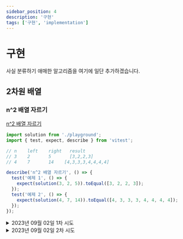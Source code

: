 ```yaml
---
sidebar_position: 4
description: '구현'
tags: ['구현', 'implementation']
---
```


# 구현

사실 분류하기 애매한 알고리즘을 여기에 일단 추가하겠습니다.

## 2차원 배열

### n^2 배열 자르기

[n^2 배열 자르기](https://school.programmers.co.kr/learn/courses/30/lessons/87390)

```js
import solution from './playground';
import { test, expect, describe } from 'vitest';

// n	left	right	result
// 3	2	    5	    [3,2,2,3]
// 4	7	    14	  [4,3,3,3,4,4,4,4]

describe('n^2 배열 자르기', () => {
  test('예제 1', () => {
    expect(solution(3, 2, 5)).toEqual([3, 2, 2, 3]);
  });
  test('예제 2', () => {
    expect(solution(4, 7, 14)).toEqual([4, 3, 3, 3, 4, 4, 4, 4]);
  });
});
```

<details>
<summary>2023년 09월 02일 1차 시도</summary>
<div markdown="1">

```js
/**
 * @param {number} n
 * @param {number} left
 * @param {number} right
 * @returns {number[]}
 */
function solution(n, left, right) {
  return squareArr(n)
    .flat()
    .slice(left, right + 1);
}

/**
 * @param {number} n
 * @returns {number[][]}
 */
export function squareArr(n) {
  const result = [];
  for (let i = 1; i <= n; i++) {
    const row = [];
    for (let j = 1; j <= n; j++) row.push(Math.max(i, j));
    result.push(row);
  }
  return result;
}

export default solution;
```

[힌트가 필요하신 분은 봐주세요](https://school.programmers.co.kr/questions/53856)

> n이 3인 경우 123,223,333이고 n이 4인 경우 1234,2234,3334,4444가 됩니다. 여기서 확인할 수 있는 규칙성은 외부 배열 인덱스 값+1(이하 i)의 값이 i-1번 인덱스의 내부 배열에서 i개만큼 들어가고
>
> 그 반복이 끝나고 난 다음 내부 배열에서 비어 있는 부분은 빈 인덱스 이전의 인덱스 값에서 +1을 하여 채워넣는다 입니다.
>
> 이를 알면 굳이 모든 행과 열에 값을 넣지 않아도 몇 행에서 어떤 식으로 배열될지 알 수 있습니다 모든 행과 열에 값을 넣으면 메모리가 초과되거든요 제가 해봐서 압니다.
>
> 이 문제를 해결하려면 left~right까지의 값에 해당하는 인덱스를 찾으시면 됩니다 첫 행은 left/n+1이고 첫 열은 left%n+1이 되니 해당 행에서 나올 배열을 그때그때 만들어서 해당 열의 값을 찾아주시면 모든 행과 열을 다 만들지 않아도 문제를 풀 수 있습니다
>
> 머리로는 아는데 글로 쉽게 풀어내려고 하니 어렵네요 글이 부족해서 이해가 안되는 부분은 다른 분들이 써놓은 힌트를 보시면 쉽게 이해될 것 같습니다.

힌트를 보면 공간복잡성 문제를 갖고 있다고 합니다. iot 디바이스에서 프로그래밍하는 것처럼 메모리 사이즈를 의식해야 하나봅니다.

</div>
</details>

<details>
<summary>2023년 09월 02일 2차 시도</summary>
<div markdown="1">

[정~~~말 단편적인 힌트 (풀이x)](https://school.programmers.co.kr/questions/48897)

> 몫과 나머지

이 힌트가 상당히 유용했습니다. i, j 행렬을 표현하는데 몫과 나머지로 표현할 것이라는 생각은 못했습니다.

```js
/**
 * @param {number} n
 * @param {number} left
 * @param {number} right
 * @returns {number[]}
 */
function solution(n, left, right) {
  return Array.from({ length: right - left + 1 }, (_, idx) => {
    const [i, j] = [Math.floor((idx + left) / n) + 1, ((idx + left) % n) + 1];
    return Math.max(i, j);
  });
}

export default solution;
```

결국에는 위처럼 풀었습니다.

</div>
</details>
